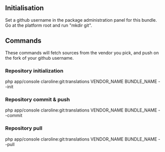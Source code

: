 ## Initialisation
Set a github username in the package administration panel for this bundle.
Go at the platform root and run "mkdir git".
## Commands
These commands will fetch sources from the vendor you pick, and push on the fork of your github username.
### Repository initialization
php app/console claroline:git:translations VENDOR_NAME BUNDLE_NAME --init
### Repository commit & push
php app/console claroline:git:translations VENDOR_NAME BUNDLE_NAME --commit
### Repository pull
php app/console claroline:git:translations VENDOR_NAME BUNDLE_NAME --pull

